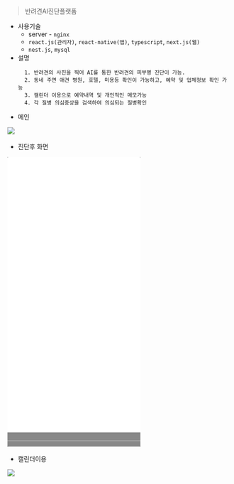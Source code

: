 > 반려견AI진단플랫폼

* 사용기술
    * server - `nginx`
    * `react.js(관리자)`, `react-native(앱)`, `typescript`, `next.js(웹)`
    * `nest.js`, `mysql`
* 설명
  ```
    1. 반려견의 사진을 찍어 AI를 통한 반려견의 피부병 진단이 가능. 
    2. 동네 주면 애견 병원, 호텔, 미용등 확인이 가능하고, 예약 및 업체정보 확인 가능
    3. 캘린더 이용으로 예약내역 및 개인적인 메모가능
    4. 각 질병 의심증상을 검색하여 의심되는 질병확인
  ```
* 메인

![](../assets/animal/animal3.gif)  

* 진단후 화면

![](../assets/animal/animal1.gif)
* 캘린더이용

![](../assets/animal/animal2.gif)
